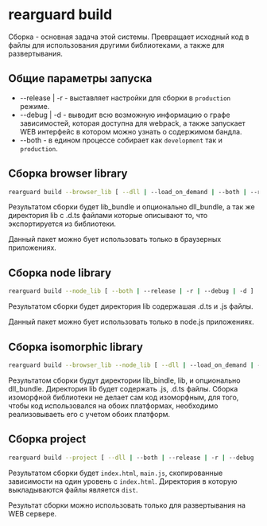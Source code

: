 # rearguard build

Сборка - основная задача этой системы. Превращает исходный код в файлы для использования другими библиотеками, а также для развертывания.

## Общие параметры запуска

- --release | -r - выставляет настройки для сборки в `production` режиме.
- --debug | -d - выводит всю возможную информацию о графе зависимостей, которая доступна для webpack, а также запускает WEB интерфейс в котором можно узнать о содержимом бандла.
- --both - в едином процессе собирает как `development` так и `production`.

## Сборка browser library

```bash
rearguard build --browser_lib [ --dll | --load_on_demand | --both | --release | -r | --debug | -d ]
```

Результатом сборки будет lib_bundle и опционально dll_bundle, а так же директория lib с .d.ts файлами которые описывают то, что экспортируется из библиотеки.

Данный пакет можно бует использовать только в браузерных приложениях.

## Сборка node library

```bash
rearguard build --node_lib [ --both | --release | -r | --debug | -d ]
```

Результатом сборки будет директория lib содержашая .d.ts и .js файлы.

Данный пакет можно бует использовать только в node.js приложениях.

## Сборка isomorphic library

```bash
rearguard build --browser_lib --node_lib [ --dll | --load_on_demand | --both | --release | -r | --debug | -d ]
```

Результатом сборки будут директории lib_bindle, lib, и опционально dll_bundle. Директория lib будет содержать .js, .d.ts файлы. Сборка изоморфной библиотеки не делает сам код изоморфным, для того, чтобы код использовался на обоих платформах, необходимо реализовываеть его с учетом обоих платформ.

## Сборка project

```bash
rearguard build --project [ --dll | --both | --release | -r | --debug | -d ]
```

Результатом сборки будет `index.html`, `main.js`, скопированные зависимости на один уровень с `index.html`. Директория в которую выкладываются файлы является `dist`.

Результат сборки можно использовать только для развертывания на WEB сервере.
